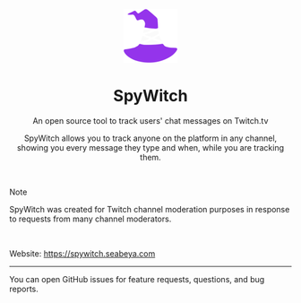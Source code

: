 <p align="center">
  <img src="./public/icons/icon-96x96.png" height="auto">
</p>

<h1 align="center">SpyWitch</h1>

<p align="center">
  An open source tool to track users' chat messages on Twitch.tv
</p>

<p align="center">
  SpyWitch allows you to track anyone on the platform in any channel, showing you every message they type and when, while you are tracking them.
</p>

<br>

> [!NOTE]
> SpyWitch was created for Twitch channel moderation purposes in response to requests from many channel moderators.

<br>

Website: https://spywitch.seabeya.com

---

You can open GitHub issues for feature requests, questions, and bug reports.
